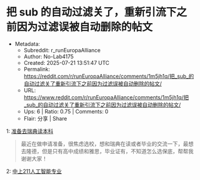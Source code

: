 # 把 sub 的自动过滤关了，重新引流下之前因为过滤误被自动删除的帖文

- Metadata:
  - Subreddit: r_runEuropaAlliance
  - Author: No-Lab4175
  - Created: 2025-07-21 13:51:47 UTC
  - Permalink: https://reddit.com/r/runEuropaAlliance/comments/1m5jh1q/把_sub_的自动过滤关了重新引流下之前因为过滤误被自动删除的帖文/
  - URL: https://www.reddit.com/r/runEuropaAlliance/comments/1m5jh1q/把_sub_的自动过滤关了重新引流下之前因为过滤误被自动删除的帖文/
  - Ups: 6 | Ratio: 0.75 | Comments: 0
  - Flair: 分享 | Share


1:
[准备去瑞典读本科](https://www.reddit.com/r/runEuropaAlliance/s/pzIxLw7wzz)

> 最近在做申请准备，很焦虑选校，想和瑞典在读或者毕业的交流一下，最想去隆德，但是只有高中成绩和雅思，毕业证有，不知道怎么选保底，帮帮我谢谢大家！

2:
[中上211人工智能专业](https://www.reddit.com/r/runEuropaAlliance/s/JKszO04PW2)

